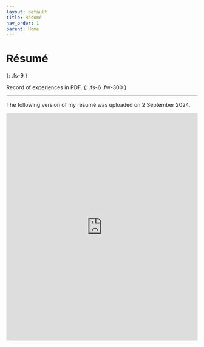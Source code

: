 ```yaml
---
layout: default
title: Résumé
nav_order: 1
parent: Home
---
```


# Résumé
{: .fs-9 }

Record of experiences in PDF.
{: .fs-6 .fw-300 }

---

The following version of my résumé was uploaded on 2 September 2024.

<div class="iframe-pdf-wrapper">
  <iframe src="https://drive.google.com/viewerng/viewer?embedded=true&url=https://raw.githubusercontent.com/snoidetx/Snoidepaedia/main/docs/experience/pdf/résumé.pdf" width="100%" height="600" frameborder="0" scrolling="auto"></iframe>
</div>
